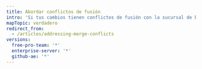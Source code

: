 ```yaml
---
title: Abordar conflictos de fusión
intro: 'Si tus cambios tienen conflictos de fusión con la sucursal de base, debes ocuparte de los conflictos de fusión antes de que puedas fusionarlo con tus cambios de solicitud de extracción.'
mapTopic: verdadero
redirect_from:
  - /articles/addressing-merge-conflicts
versions:
  free-pro-team: '*'
  enterprise-server: '*'
  github-ae: '*'
---
```


